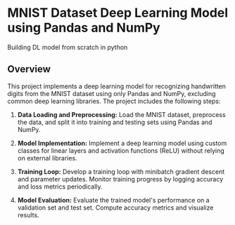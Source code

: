 # MNIST Dataset Deep Learning Model using Pandas and NumPy
Building DL model from scratch in python

## Overview

This project implements a deep learning model for recognizing handwritten digits from the MNIST dataset using only Pandas and NumPy, excluding common deep learning libraries. The project includes the following steps:

1. **Data Loading and Preprocessing:** Load the MNIST dataset, preprocess the data, and split it into training and testing sets using Pandas and NumPy.

2. **Model Implementation:** Implement a deep learning model using custom classes for linear layers and activation functions (ReLU) without relying on external libraries.

3. **Training Loop:** Develop a training loop with minibatch gradient descent and parameter updates. Monitor training progress by logging accuracy and loss metrics periodically.

4. **Model Evaluation:** Evaluate the trained model's performance on a validation set and test set. Compute accuracy metrics and visualize results.
